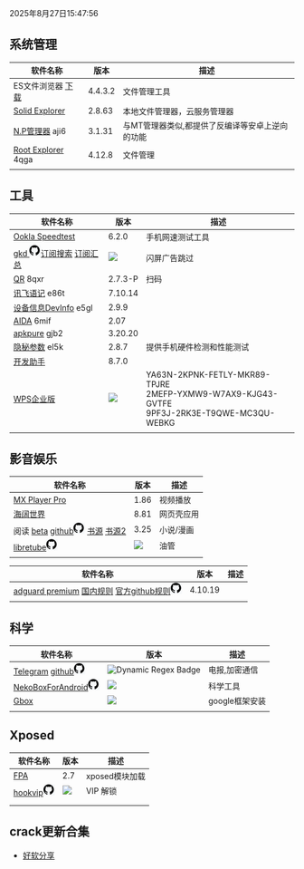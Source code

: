 2025年8月27日15:47:56

## 系统管理

| 软件名称                                                     | 版本    | 描述                                            |
| ------------------------------------------------------------ | ------- | ----------------------------------------------- |
| ES文件浏览器 [下载](https://pan.lanzoub.com/b0f1d7s2h)       | 4.4.3.2 | 文件管理工具                                    |
| [Solid Explorer](https://pan.lanzoub.com/b0f19gdfa)          | 2.8.63  | 本地文件管理器，云服务管理器                    |
| [N.P管理器](https://pan.lanzoub.com/b06m0cevg?pwd=aji6)  aji6 | 3.1.31  | 与MT管理器类似,都提供了反编译等安卓上逆向的功能 |
| [Root Explorer](https://pan.lanzoub.com/b06ll1dfi?pwd=4qga)  4qga | 4.12.8  | 文件管理                                        |
|                                                              |         |                                                 |



## 工具

| 软件名称                                                     | 版本                                                         | 描述                                                         |
| ------------------------------------------------------------ | ------------------------------------------------------------ | ------------------------------------------------------------ |
| [Ookla Speedtest](https://pan.lanzoub.com/b0f19i6af)         | 6.2.0                                                        | 手机网速测试工具                                             |
| [gkd ](https://github.com/gkd-kit/gkd) ![github](icon/github.png)[订阅搜索](https://github.com/search?q=GKD_subscription&type=repositories) [订阅汇总](https://github.com/Adpro-Team/GKD_THS_List) | <a href="https://github.com/gkd-kit/gkd/releases/latest"><img src="https://img.shields.io/github/release/gkd-kit/gkd.svg"/></a> | 闪屏广告跳过                                                 |
| [QR](https://www.lanzoub.com/b06lnskqf?pwd=8qxr)  8qxr       | 2.7\.3-P                                                     | 扫码                                                         |
| [讯飞语记](https://pan.lanzoub.com/b06llc0sj?pwd=e86t) e86t  | 7.10.14                                                      |                                                              |
| [设备信息DevInfo](https://pan.lanzoub.com/b06mcp2le?pwd=e5gl)  e5gl | 2.9.9                                                        |                                                              |
| [AIDA](https://www.lanzoub.com/b06lo9kqh?pwd=6mif)  6mif     | 2.07                                                         |                                                              |
| [apkpure](https://www.lanzoub.com/b06ljuo9a?pwd=gjb2)  gjb2  | 3.20.20                                                      |                                                              |
| [隐秘参数](https://myqqjd.lanzoub.com/b06mhavbi?pwd=el5k)  el5k | 2.8.7                                                        | 提供手机硬件检测和性能测试                                   |
| [开发助手](https://pan.lanzoub.com/b06lmdxmd)                | 8.7.0                                                        |                                                              |
| [WPS企业版](https://mo.wps.cn/pc-app/office-pro.html)        | ![](https://img.shields.io/badge/dynamic/regex?label=version&search=Android\/moffice_(.*?)_.*?.apk&url=https://mo.wps.cn/pc-app/office-pro.html&replace=$1) | YA63N-2KPNK-FETLY-MKR89-TPJRE<br>2MEFP-YXMW9-W7AX9-KJG43-GVTFE<br>9PF3J-2RK3E-T9QWE-MC3QU-WEBKG |
|                                                              |                                                              |                                                              |



## 影音娱乐

| 软件名称                                                     | 版本                                                         | 描述       |
| ------------------------------------------------------------ | ------------------------------------------------------------ | ---------- |
| [MX Player Pro](https://pan.lanzoub.com/b0f19eo3c)           | 1.86                                                         | 视频播放   |
| [海阔世界](https://haikuo.lanzoub.com/u/GoldRiver)           | 8.81                                                         | 网页壳应用 |
| 阅读 [beta](https://www.lanzoub.com/b01rgkhhe) [github![github](icon/github.png)](https://github.com/gedoor/legado) [书源](https://legado.aoaostar.com/) [书源2](https://shuyuan.yiove.com/) | 3.25                                                         | 小说/漫画  |
| [libretube![github](icon/github.png)](https://github.com/libre-tube/LibreTube/releases) | <a href="https://github.com/libre-tube/LibreTube/releases/latest"><img src="https://img.shields.io/github/release/libre-tube/LibreTube.svg"/></a> | 油管       |
|                                                              |                                                              |            |





| 软件名称                                                     | 版本    | 描述 |
| ------------------------------------------------------------ | ------- | ---- |
| [adguard premium](https://pan.lanzoub.com/b0f19420h) [国内规则](https://adguardteam.github.io/HostlistsRegistry/assets/filter_29.txt)  [官方github规则![github](icon/github.png)](https://github.com/AdguardTeam/HostlistsRegistry) | 4.10.19 |      |
|                                                              |         |      |



## 科学

| 软件名称                                                     | 版本                                                         | 描述           |
| ------------------------------------------------------------ | ------------------------------------------------------------ | -------------- |
| [Telegram](https://telegram.org/android)  [github![github](icon/github.png)](https://github.com/DrKLO/Telegram) | ![Dynamic Regex Badge](https://img.shields.io/badge/dynamic/regex?url=https%3A%2F%2Fplay.google.com%2Fstore%2Fapps%2Fdetails%3Fid%3Dorg.telegram.messenger&search=%22(%5Cd%2B%5C.%5Cd%2B%5C.%5Cd%2B)%22&replace=%241&label=latest&color=0f0) | 电报,加密通信  |
| [NekoBoxForAndroid![github](icon/github.png)](https://github.com/MatsuriDayo/NekoBoxForAndroid/releases/) | <a href="https://github.com/MatsuriDayo/NekoBoxForAndroid/releases/latest"><img src="https://img.shields.io/github/release/MatsuriDayo/NekoBoxForAndroid.svg"/></a> | 科学工具       |
| [Gbox](https://www.gboxlab.com/)                             | ![](https://img.shields.io/badge/dynamic/regex?label=version&search=GBox-(.*?)-.*?website.apk&url=https://www.gboxlab.com/i18n/zh-Hant/&replace=$1) | google框架安装 |
|                                                              |                                                              |                |

## Xposed

| 软件名称                                                     | 版本                                                         | 描述           |
| ------------------------------------------------------------ | ------------------------------------------------------------ | -------------- |
| [FPA](https://t.me/QToolCI)                                  | 2.7                                                          | xposed模块加载 |
| [hookvip![github](icon/github.png)](https://github.com/Xposed-Modules-Repo/top.hookvip.pro/releases/) | <a href="https://github.com/Xposed-Modules-Repo/top.hookvip.pro/releases/latest"><img src="https://img.shields.io/github/release/Xposed-Modules-Repo/top.hookvip.pro.svg"/></a> | VIP 解锁       |
|                                                              |                                                              |                |
|                                                              |                                                              |                |

## crack更新合集

- [好软分享](https://t.me/haoruanfenxiang)

